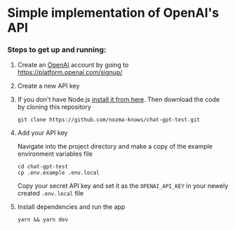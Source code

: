 # Simple implementation of OpenAI's API

### Steps to get up and running:

1. Create an [OpenAI](https://openai.com/) account by going to https://platform.openai.com/signup/
2. Create a new API key
3. If you don't have Node.js [install it from here](https://nodejs.org/en/). Then download the code by cloning this repository

    ```
    git clone https://github.com/nozma-knows/chat-gpt-test.git
    ```
4. Add your API key

    Navigate into the project directory and make a copy of the example environment variables file
    ```
    cd chat-gpt-test
    cp .env.example .env.local
    ```
    Copy your secret API key and set it as the `OPENAI_API_KEY` in your newely created `.env.local` file
5. Install dependencies and run the app

    ```
    yarn && yarn dev
    ```
